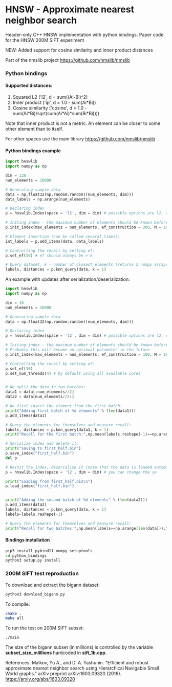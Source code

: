# HNSW - Approximate nearest neighbor search
Header-only C++ HNSW implementation with python bindings. Paper code for the HNSW 200M SIFT experiment

NEW: Added support for cosine similarity and inner product distances


Part of the nmslib project https://github.com/nmslib/nmslib

### Python bindings


#### Supported distances:
1) Squared L2 ('l2', d = sum((Ai-Bi)^2)
2) Inner product ('ip', d = 1.0 - sum(Ai\*Bi))
3) Cosine similarity ('cosine', d = 1.0 - sum(Ai\*Bi)/sqrt(sum(Ai\*Ai)*sum(Bi\*Bi))))

Note that inner product is not a metric. An element can be closer to some other element than to itself.

For other spaces use the main library https://github.com/nmslib/nmslib 


#### Python bindings example
```python
import hnswlib
import numpy as np

dim = 128
num_elements = 10000

# Generating sample data
data = np.float32(np.random.random((num_elements, dim)))
data_labels = np.arange(num_elements)

# Declaring index
p = hnswlib.Index(space = 'l2', dim = dim) # possible options are l2, cosine or ip

# Initing index - the maximum number of elements should be known beforehand
p.init_index(max_elements = num_elements, ef_construction = 200, M = 16)

# Element insertion (can be called several times):
int_labels = p.add_items(data, data_labels)

# Controlling the recall by setting ef:
p.set_ef(50) # ef should always be > k

# Query dataset, k - number of closest elements (returns 2 numpy arrays)
labels, distances = p.knn_query(data, k = 1)

```
An example with updates after serialization/deserialization:
```python
import hnswlib
import numpy as np

dim = 16
num_elements = 10000

# Generating sample data
data = np.float32(np.random.random((num_elements, dim)))

# Declaring index
p = hnswlib.Index(space = 'l2', dim = dim) # possible options are l2, cosine or ip

# Initing index - the maximum number of elements should be known beforehand
# Probably this will become an optional parameter in the future
p.init_index(max_elements = num_elements, ef_construction = 100, M = 16)

# Controlling the recall by setting ef:
p.set_ef(10)
p.set_num_threads(4) # by default using all available cores


# We split the data in two batches:
data1 = data[:num_elements//2]
data2 = data[num_elements//2:]

# We first insert the element from the first batch:
print("Adding first batch of %d elements" % (len(data1)))
p.add_items(data1)

# Query the elements for themselves and measure recall:
labels, distances = p.knn_query(data1, k = 1)
print("Recall for the first batch:",np.mean(labels.reshape(-1)==np.arange(len(data1))),"\n")

# Serialize index and delete it:
print("Saving to first_half.bin")
p.save_index("first_half.bin")
del p

# Reinit the index, deserialize it (note that the data is loaded automitically)
p = hnswlib.Index(space = 'l2', dim = dim) # you can change the sa

print("Loading from first_half.bin\n")
p.load_index("first_half.bin")


print("Adding the second batch of %d elements" % (len(data2)))
p.add_items(data2)
labels, distances = p.knn_query(data, k = 1)
labels=labels.reshape(-1)

# Query the elements for themselves and measure recall:
print("Recall for two batches:",np.mean(labels==np.arange(len(data))),"\n")
```

#### Bindings installation
```bash
pip3 install pybind11 numpy setuptools
cd python_bindings
python3 setup.py install
```

### 200M SIFT test reproduction 
To download and extract the bigann dataset:
```bash
python3 download_bigann.py
```
To compile:
```bash
cmake .
make all
```

To run the test on 200M SIFT subset:
```bash
./main
```

The size of the bigann subset (in millions) is controlled by the variable **subset_size_milllions** hardcoded in **sift_1b.cpp**.



References:
Malkov, Yu A., and D. A. Yashunin. "Efficient and robust approximate nearest neighbor search using Hierarchical Navigable Small World graphs." arXiv preprint arXiv:1603.09320 (2016). https://arxiv.org/abs/1603.09320
